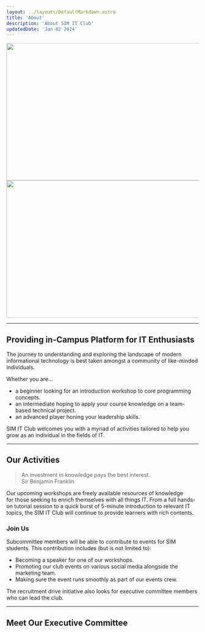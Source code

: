 ```yaml
---
layout: ../layouts/DefaultMarkdown.astro
title: 'About'
description: 'About SIM IT Club'
updatedDate: 'Jan 02 2024'
---
```


<div class="center">
<img width="720" height="360" src="/simitc-banner.jpg" class='light-only' alt="" />
<img width="720" height="360" src="/simitc-banner.jpg" class='dark-only' alt="" />
</div>

---

## Providing in-Campus Platform for IT Enthusiasts

The journey to understanding and exploring the landscape of modern informational technology 
is best taken amongst a community of like-minded individuals.

Whether you are...

- a beginner looking for an introduction workshop to core programming concepts.
- an intermediate hoping to apply your course knowledge on a team-based technical project.
- an advanced player honing your leadership skills.

SIM IT Club welcomes you with a myriad of activities tailored to help you grow as an individual in the fields of IT.

---

## Our Activities

> An investment in knowledge pays the best interest.  
> Sir Benjamin Franklin

Our upcoming workshops are freely available resources of knowledge  
for those seeking to enrich themselves with all things IT. 
From a full hands-on tutorial session to a quick burst of 5-minute introduction to relevant IT topics, 
the SIM IT Club will continue to provide learners with rich contents.

### Join Us

Subcommittee members 
will be able to contribute to events for SIM students. 
This contribution includes (but is not limited to):

- Becoming a speaker for one of our workshops.
- Promoting our club events on various social media alongside the marketing team.
- Making sure the event runs smoothly as part of our events crew.

The recruitment drive initiative also looks for executive committee members who can lead the club.

---

## Meet Our Executive Committee
